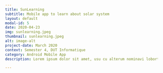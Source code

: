 ```yaml
---
title: SunLearning
subtitle: Mobile app to learn about solar system
layout: default
modal-id: 5
date: 2020-04-23
img: sunlearning.jpeg
thumbnail: sunlearning.jpeg
alt: image-alt
project-date: March 2020
context: Semester 4, DUT Informatique
category: Android Mobile App
description: Lorem ipsum dolor sit amet, usu cu alterum nominavi lobortis. At duo novum diceret. Tantas apeirian vix et, usu sanctus postulant inciderint ut, populo diceret necessitatibus in vim. Cu eum dicam feugiat noluisse.

---
```

